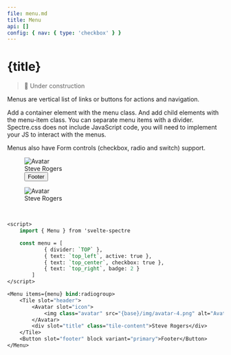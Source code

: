 ```yaml
---
file: menu.md
title: Menu
api: []
config: { nav: { type: 'checkbox' } }
---
```


<script>
    import { base } from '$app/paths';
    import {Avatar, Button, Col, Grid, Menu, Tile} from '$lib'
    import Knobs from '../../_knobs.svelte'

    let radiogroup = '',
        menu = [
            { divider: `TOP` },
            { text: `top_left`, active: true },
            { text: `top_center`, checkbox: true },
            { text: `top_right`, badge: 2 },
            { divider: `CENTER` },
            { text: `center_left`, icon: 'link' },
            { text: `center_center`, switch: true },
            { text: `center_right`, badge: 'badge', checkbox: true },
            { divider: `BOTTOM` },
            { text: `bottom_left`, radio: true },
            { text: `bottom_center`, radio: true },
            { text: `bottom_right`, radio: true },
        ],
        top = [
            { divider: `TOP` },
            { text: `top_left`, active: true },
            { text: `top_center`, checkbox: true },
            { text: `top_right`, badge: 2 }
        ],
        center = [
            { divider: `CENTER` },
            { text: `center_left`, icon: 'link' },
            { text: `center_center`, switch: true },
            { text: `center_right`, badge: 'badge', checkbox: true },
        ],
        bottom = [
            { divider: `BOTTOM` },
            { text: `bottom_left`, radio: true },
            { text: `bottom_center`, radio: true },
            { text: `bottom_right`, radio: true }
        ],
        state = {nav: false}
</script>

# {title}

> 🚧 Under construction

Menus are vertical list of links or buttons for actions and navigation.

Add a container element with the menu class. And add child elements with the
menu-item class. You can separate menu items with a divider. Spectre.css does
not include JavaScript code, you will need to implement your JS to interact with
the menus.

Menus also have Form controls (checkbox, radio and switch) support.

<p>
    <Grid>
        <Col col="4" mr="auto" sm="12">
            <Menu items={top} bind:radiogroup nav={state.nav}>
                <Tile slot="header">
                    <Avatar slot="icon">
                        <img class="avatar" src="{base}/img/avatar-4.png" alt="Avatar" />
                    </Avatar>
                    <div slot="title" class="tile-content">Steve Rogers</div>
                </Tile>
                <Button slot="footer" block variant="primary">Footer</Button>
            </Menu>
        </Col>
        <Col col="4" mr="auto" sm="12">
            <Menu items={center} bind:radiogroup nav>
                <Tile slot="header">
                    <Avatar slot="icon">
                        <img class="avatar" src="{base}/img/avatar-5.png" alt="Avatar" />
                    </Avatar>
                    <div slot="title" class="tile-content">Steve Rogers</div>
                </Tile>
            </Menu><br/>
        </Col>
        <Col col="4" mr="auto" sm="12">
            <Menu items={bottom} bind:radiogroup></Menu>
        </Col>
    </Grid>
</p>

<p>
    <Knobs bind:state={state} {config}/>
</p>

```sv
<script>
    import { Menu } from 'svelte-spectre

    const menu = [
            { divider: `TOP` },
            { text: `top_left`, active: true },
            { text: `top_center`, checkbox: true },
            { text: `top_right`, badge: 2 }
        ]
</script>

<Menu items={menu} bind:radiogroup>
    <Tile slot="header">
        <Avatar slot="icon">
            <img class="avatar" src="{base}/img/avatar-4.png" alt="Avatar" />
        </Avatar>
        <div slot="title" class="tile-content">Steve Rogers</div>
    </Tile>
    <Button slot="footer" block variant="primary">Footer</Button>
</Menu>
```
